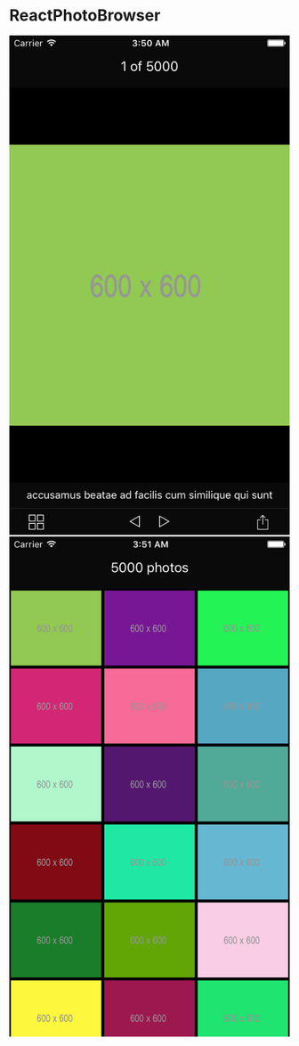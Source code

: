 # ReactPhotoBrowser
![alt text](https://github.com/youssefmyh/ReactPhotoBrowser/blob/master/1.png)
![alt text](https://github.com/youssefmyh/ReactPhotoBrowser/blob/master/2.png)


